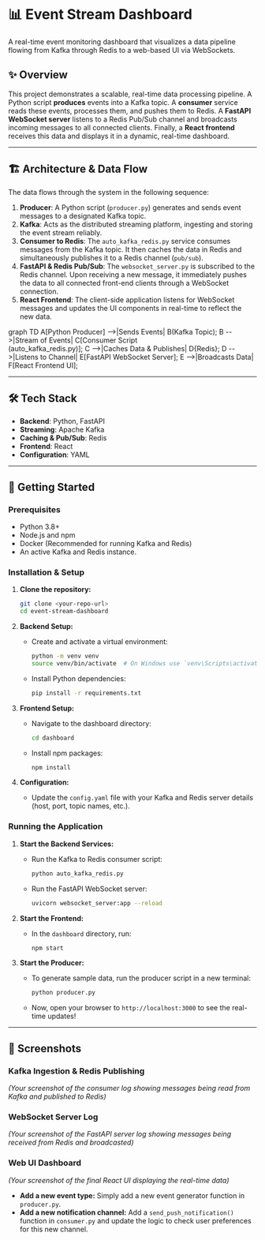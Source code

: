 # 📊 Event Stream Dashboard

A real-time event monitoring dashboard that visualizes a data pipeline flowing from Kafka through Redis to a web-based UI via WebSockets.

## ✨ Overview

This project demonstrates a scalable, real-time data processing pipeline. A Python script **produces** events into a Kafka topic. A **consumer** service reads these events, processes them, and pushes them to Redis. A **FastAPI WebSocket server** listens to a Redis Pub/Sub channel and broadcasts incoming messages to all connected clients. Finally, a **React frontend** receives this data and displays it in a dynamic, real-time dashboard.

---

## 🏗️ Architecture & Data Flow

The data flows through the system in the following sequence:

1.  **Producer**: A Python script (`producer.py`) generates and sends event messages to a designated Kafka topic.
2.  **Kafka**: Acts as the distributed streaming platform, ingesting and storing the event stream reliably.
3.  **Consumer to Redis**: The `auto_kafka_redis.py` service consumes messages from the Kafka topic. It then caches the data in Redis and simultaneously publishes it to a Redis channel (`pub/sub`).
4.  **FastAPI & Redis Pub/Sub**: The `websocket_server.py` is subscribed to the Redis channel. Upon receiving a new message, it immediately pushes the data to all connected front-end clients through a WebSocket connection.
5.  **React Frontend**: The client-side application listens for WebSocket messages and updates the UI components in real-time to reflect the new data.

graph TD
    A[Python Producer] -->|Sends Events| B(Kafka Topic);
    B -->|Stream of Events| C[Consumer Script <br> (auto_kafka_redis.py)];
    C -->|Caches Data & Publishes| D{Redis};
    D -->|Listens to Channel| E[FastAPI WebSocket Server];
    E -->|Broadcasts Data| F[React Frontend UI];

---

## 🛠️ Tech Stack

-   **Backend**: Python, FastAPI
-   **Streaming**: Apache Kafka
-   **Caching & Pub/Sub**: Redis
-   **Frontend**: React
-   **Configuration**: YAML

---

## 🚀 Getting Started

### Prerequisites

-   Python 3.8+
-   Node.js and npm
-   Docker (Recommended for running Kafka and Redis)
-   An active Kafka and Redis instance.

### Installation & Setup

1.  **Clone the repository:**
    ```bash
    git clone <your-repo-url>
    cd event-stream-dashboard
    ```

2.  **Backend Setup:**
    -   Create and activate a virtual environment:
        ```bash
        python -m venv venv
        source venv/bin/activate  # On Windows use `venv\Scripts\activate`
        ```
    -   Install Python dependencies:
        ```bash
        pip install -r requirements.txt
        ```

3.  **Frontend Setup:**
    -   Navigate to the dashboard directory:
        ```bash
        cd dashboard
        ```
    -   Install npm packages:
        ```bash
        npm install
        ```

4.  **Configuration:**
    -   Update the `config.yaml` file with your Kafka and Redis server details (host, port, topic names, etc.).

### Running the Application

1.  **Start the Backend Services:**
    -   Run the Kafka to Redis consumer script:
        ```bash
        python auto_kafka_redis.py
        ```
    -   Run the FastAPI WebSocket server:
        ```bash
        uvicorn websocket_server:app --reload
        ```

2.  **Start the Frontend:**
    -   In the `dashboard` directory, run:
        ```bash
        npm start
        ```

3.  **Start the Producer:**
    -   To generate sample data, run the producer script in a new terminal:
        ```bash
        python producer.py
        ```
    -   Now, open your browser to `http://localhost:3000` to see the real-time updates!

---

## 📸 Screenshots

### Kafka Ingestion & Redis Publishing
*(Your screenshot of the consumer log showing messages being read from Kafka and published to Redis)*

### WebSocket Server Log
*(Your screenshot of the FastAPI server log showing messages being received from Redis and broadcasted)*

### Web UI Dashboard
*(Your screenshot of the final React UI displaying the real-time data)*

* **Add a new event type:** Simply add a new event generator function in `producer.py`.
* **Add a new notification channel:** Add a `send_push_notification()` function in `consumer.py` and update the logic to check user preferences for this new channel.
